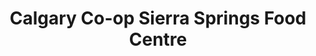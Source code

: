 ---
title: "Calgary Co-op Sierra Springs Food Centre"
url: /airdrie/calgary-co-op-sierra-springs-food-centre/
shop: Warenhaus
---
